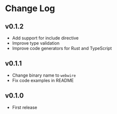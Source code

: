 # Change Log

## v0.1.2

* Add support for include directive
* Improve type validation
* Improve code generators for Rust and TypeScript

## v0.1.1

* Change binary name to `webwire`
* Fix code examples in README

## v0.1.0

* First release

